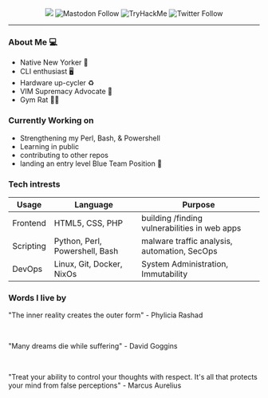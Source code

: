 <div align="center">

  <img src="https://media.discordapp.net/attachments/1010612576348020827/1109963546688761928/psudojo_a_wall_of_monitors_in_a_disorganized_office_in_the_styl_f6d58236-9f9e-45fd-b689-d3303a2e5302.png?width=865&height=499"/>


 <img alt="Mastodon Follow" src="https://img.shields.io/mastodon/follow/108800079758299252?domain=https%3A%2F%2Fioc.exchange&logo=mastodon&style=for-the-badge">
  
<img src="https://tryhackme-badges.s3.amazonaws.com/PsudoJo.png" alt="TryHackMe">

  
<img alt="Twitter Follow" src="https://img.shields.io/twitter/follow/psudojo?color=blue&label=Follow%20Me%20on%20Twitter&logo=Twitter&style=for-the-badge">

  
 
</div>





---
### About Me 💻

- Native New Yorker 🗽
- CLI enthusiast 🖥️
- Hardware up-cycler ♻
- VIM Supremacy Advocate 🧠
- Gym Rat 🏋️‍♂️

### Currently Working on 
- Strengthening my Perl, Bash, & Powershell
- Learning in public
- contributing to other repos
- landing an entry level Blue Team Position 🔵

### Tech intrests
| **Usage** | **Language**                    | **Purpose**                                           |
| --------- | ------------------------------- | ----------------------------------------------------- |
| Frontend  | HTML5, CSS, PHP                           | building /finding vulnerabilities in web apps |
| Scripting   | Python, Perl, Powershell, Bash       | malware traffic analysis, automation, SecOps |
| DevOps    | Linux, Git, Docker, NixOs | System Administration, Immutability |


### Words I live by

"The inner reality creates the outer form" - Phylicia Rashad

<br>

"Many dreams die while suffering" - David Goggins

<br>

"Treat your ability to control your thoughts with respect. It's all that protects your mind from false perceptions" - Marcus Aurelius



<!--
**Phreakazoidd/Phreakazoidd** is a ✨ _special_ ✨ repository because its `README.md` (this file) appears on your GitHub profile.

Here are some ideas to get you started:

- 🔭 I’m currently working on ...
- 🌱 I’m currently learning ...
- 👯 I’m looking to collaborate on ...
- 🤔 I’m looking for help with ...
- 💬 Ask me about ...
- 📫 How to reach me: ...
- 😄 Pronouns: ...
- ⚡ Fun fact: ...
-->
